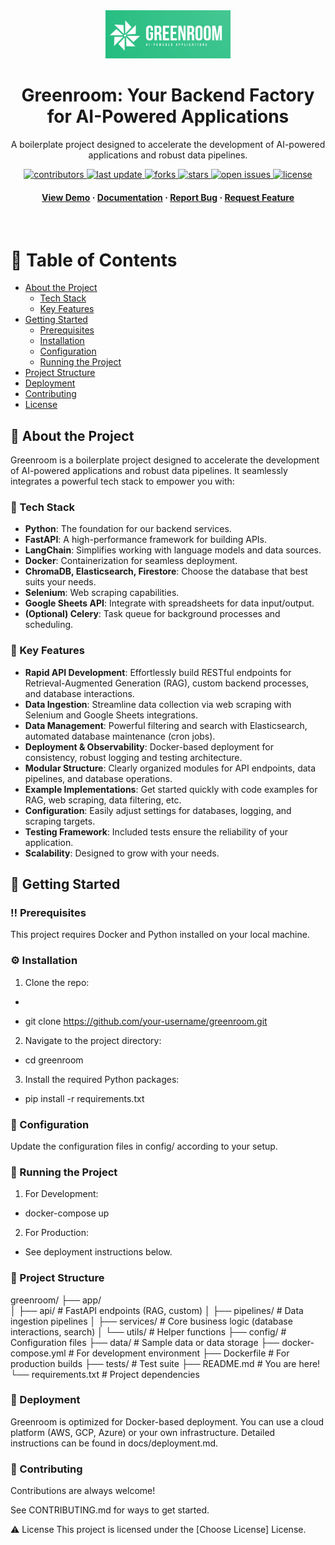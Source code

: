 <div align="center">

  <img src="assets/logo.png" alt="logo" width="200" height="auto" />
  <h1>Greenroom: Your Backend Factory for AI-Powered Applications</h1>
  
  <p>
    A boilerplate project designed to accelerate the development of AI-powered applications and robust data pipelines.
  </p>
  
<!-- Badges -->
<p>
  <a href="https://github.com/PuneetShrivas/Greenroom/graphs/contributors">
    <img src="https://img.shields.io/github/contributors/PuneetShrivas/Greenroom" alt="contributors" />
  </a>
  <a href="">
    <img src="https://img.shields.io/github/last-commit/PuneetShrivas/Greenroom" alt="last update" />
  </a>
  <a href="https://github.com/PuneetShrivas/Greenroom/network/members">
    <img src="https://img.shields.io/github/forks/PuneetShrivas/Greenroom" alt="forks" />
  </a>
  <a href="https://github.com/PuneetShrivas/Greenroom/stargazers">
    <img src="https://img.shields.io/github/stars/PuneetShrivas/Greenroom" alt="stars" />
  </a>
  <a href="https://github.com/PuneetShrivas/Greenroom/issues/">
    <img src="https://img.shields.io/github/issues/PuneetShrivas/Greenroom" alt="open issues" />
  </a>
  <a href="https://github.com/PuneetShrivas/Greenroom/blob/master/LICENSE">
    <img src="https://img.shields.io/github/license/PuneetShrivas/Greenroom.svg" alt="license" />
  </a>
</p>
   
<h4>
    <a href="https://github.com/your-username/greenroom/">View Demo</a>
  <span> · </span>
    <a href="https://github.com/your-username/greenroom">Documentation</a>
  <span> · </span>
    <a href="https://github.com/your-username/greenroom/issues/">Report Bug</a>
  <span> · </span>
    <a href="https://github.com/your-username/greenroom/issues/">Request Feature</a>
  </h4>
</div>

<br />

<!-- Table of Contents -->
# :notebook_with_decorative_cover: Table of Contents

- [About the Project](#star2-about-the-project)
  * [Tech Stack](#space_invader-tech-stack)
  * [Key Features](#dart-key-features)
- [Getting Started](#toolbox-getting-started)
  * [Prerequisites](#bangbang-prerequisites)
  * [Installation](#gear-installation)
  * [Configuration](#wrench-configuration)
  * [Running the Project](#running-running-the-project)
- [Project Structure](#file_folder-project-structure)
- [Deployment](#triangular_flag_on_post-deployment)
- [Contributing](#wave-contributing)
- [License](#warning-license)

<!-- About the Project -->
## :star2: About the Project

Greenroom is a boilerplate project designed to accelerate the development of AI-powered applications and robust data pipelines. It seamlessly integrates a powerful tech stack to empower you with:

### :space_invader: Tech Stack
- **Python**: The foundation for our backend services.
- **FastAPI**: A high-performance framework for building APIs.
- **LangChain**: Simplifies working with language models and data sources.
- **Docker**: Containerization for seamless deployment.
- **ChromaDB, Elasticsearch, Firestore**: Choose the database that best suits your needs.
- **Selenium**: Web scraping capabilities.
- **Google Sheets API**: Integrate with spreadsheets for data input/output.
- **(Optional) Celery**: Task queue for background processes and scheduling.

### :dart: Key Features
- **Rapid API Development**: Effortlessly build RESTful endpoints for Retrieval-Augmented Generation (RAG), custom backend processes, and database interactions.
- **Data Ingestion**: Streamline data collection via web scraping with Selenium and Google Sheets integrations.
- **Data Management**: Powerful filtering and search with Elasticsearch, automated database maintenance (cron jobs).
- **Deployment & Observability**: Docker-based deployment for consistency, robust logging and testing architecture.
- **Modular Structure**: Clearly organized modules for API endpoints, data pipelines, and database operations.
- **Example Implementations**: Get started quickly with code examples for RAG, web scraping, data filtering, etc.
- **Configuration**: Easily adjust settings for databases, logging, and scraping targets.
- **Testing Framework**: Included tests ensure the reliability of your application.
- **Scalability**: Designed to grow with your needs.

## :toolbox: Getting Started

### :bangbang: Prerequisites
This project requires Docker and Python installed on your local machine.

### :gear: Installation
1. Clone the repo:
 -  ```bash
 -  git clone https://github.com/your-username/greenroom.git
2. Navigate to the project directory:
 -   cd greenroom
3. Install the required Python packages:
 -   pip install -r requirements.txt

### :wrench: Configuration
Update the configuration files in config/ according to your setup.

### :running: Running the Project
1. For Development:
 -   docker-compose up
2. For Production:
 -   See deployment instructions below.

### :file_folder: Project Structure
greenroom/
├── app/               
│   ├── api/            # FastAPI endpoints (RAG, custom)
│   ├── pipelines/      # Data ingestion pipelines
│   ├── services/       # Core business logic (database interactions, search)
│   └── utils/          # Helper functions
├── config/            # Configuration files
├── data/               # Sample data or data storage
├── docker-compose.yml  # For development environment
├── Dockerfile          # For production builds
├── tests/              # Test suite
├── README.md           # You are here!
└── requirements.txt    # Project dependencies

### :triangular_flag_on_post: Deployment
Greenroom is optimized for Docker-based deployment. You can use a cloud platform (AWS, GCP, Azure) or your own infrastructure. Detailed instructions can be found in docs/deployment.md.

### :wave: Contributing
Contributions are always welcome!

See CONTRIBUTING.md for ways to get started.

<!-- License -->
:warning: License
This project is licensed under the [Choose License] License.